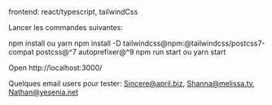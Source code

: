 frontend: react/typescript, tailwindCss

Lancer les commandes suivantes:

npm install ou yarn
npm install -D tailwindcss@npm:@tailwindcss/postcss7-compat postcss@^7 autoprefixer@^9
npm run start ou yarn start

Open http://localhost:3000/

Quelques email users pour tester: Sincere@april.biz, Shanna@melissa.tv, Nathan@yesenia.net
